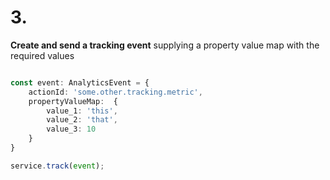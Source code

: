 
# 3.

**Create and send a tracking event** supplying a property value map with the required values

```ts

const event: AnalyticsEvent = {
    actionId: 'some.other.tracking.metric',
    propertyValueMap:  {
        value_1: 'this',
        value_2: 'that',
        value_3: 10
    }
}

service.track(event);
```
